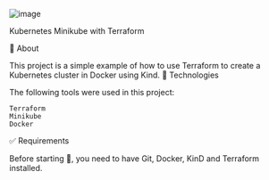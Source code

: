 ![image](https://user-images.githubusercontent.com/23049337/222927393-a65458c8-be17-4dfe-9c02-c5203aee899a.png)


 
Kubernetes Minikube with Terraform



🎯 About

This project is a simple example of how to use Terraform to create a Kubernetes cluster in Docker using Kind.
🚀 Technologies

The following tools were used in this project:

    Terraform
    Minikube
    Docker
    

✅ Requirements

Before starting 🏁, you need to have Git, Docker, KinD and Terraform installed.

